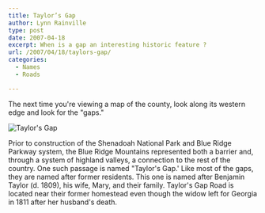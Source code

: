 ```yaml
---
title: Taylor’s Gap
author: Lynn Rainville
type: post
date: 2007-04-18
excerpt: When is a gap an interesting historic feature ?
url: /2007/04/18/taylors-gap/
categories:
  - Names
  - Roads

---
```


The next time you're viewing a map of the county, look along its western edge and look for the "gaps."

![Taylor's Gap](/media/2007/04/taylorsgapmap.jpg)

Prior to construction of the Shenadoah National Park and Blue Ridge Parkway system, the Blue Ridge Mountains represented both a barrier and, through a system of highland valleys, a connection to the rest of the country. One such passage is named "Taylor's Gap.' Like most of the gaps, they are named after former residents. This one is named after Benjamin Taylor (d. 1809), his wife, Mary, and their family. Taylor's Gap Road is located near their former homestead even though the widow left for Georgia in 1811 after her husband's death.
